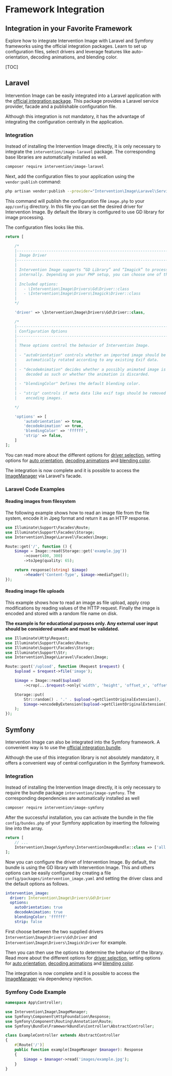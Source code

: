 # Framework Integration
## Integration in your Favorite Framework
Explore how to integrate Intervention Image with Laravel and Symfony frameworks using the official integration packages. Learn to set up configuration files, select drivers and leverage features like auto-orientation, decoding animations, and blending color.

[TOC]

## Laravel

Intervention Image can be easily integrated into a Laravel application with the
[official integration package](https://github.com/Intervention/image-laravel). This package
provides a Laravel service provider, facade and a publishable configuration
file.

Although this integration is not mandatory, it has the advantage of integrating
the configuration centrally in the application.

### Integration

Instead of installing the Intervention Image directly, it is only necessary to integrate
the `intervention/image-laravel` package. The corresponding base libraries are automatically
installed as well.

```bash
composer require intervention/image-laravel
```

Next, add the configuration files to your application using the `vendor:publish` command:

```bash
php artisan vendor:publish --provider="Intervention\Image\Laravel\ServiceProvider"
```

This command will publish the configuration file `image.php` to your `app/config` 
directory. In this file you can set the desired driver for Intervention Image. 
By default the library is configured to use GD library for image processing.

The configuration files looks like this.

```php
return [

    /*
    |--------------------------------------------------------------------------
    | Image Driver
    |--------------------------------------------------------------------------
    |
    | Intervention Image supports “GD Library” and “Imagick” to process images
    | internally. Depending on your PHP setup, you can choose one of them.
    |
    | Included options:
    |   - \Intervention\Image\Drivers\Gd\Driver::class
    |   - \Intervention\Image\Drivers\Imagick\Driver::class
    |
    */

    'driver' => \Intervention\Image\Drivers\Gd\Driver::class,

    /*
    |--------------------------------------------------------------------------
    | Configuration Options
    |--------------------------------------------------------------------------
    |
    | These options control the behavior of Intervention Image.
    |
    | - "autoOrientation" controls whether an imported image should be
    |    automatically rotated according to any existing Exif data.
    |
    | - "decodeAnimation" decides whether a possibly animated image is
    |    decoded as such or whether the animation is discarded.
    |
    | - "blendingColor" Defines the default blending color.
    |
    | - "strip" controls if meta data like exif tags should be removed when
    |    encoding images.

    */

    'options' => [
        'autoOrientation' => true,
        'decodeAnimation' => true,
        'blendingColor' => 'ffffff',
        'strip' => false,
    ]
];
```

You can read more about the different options for
[driver selection](/v3/basics/configuration-drivers#driver-selection), setting options for 
[auto orientation](/v3/modifying/effects#image-orientation-according-to-exif-data), 
[decoding animations](/v3/modifying/animations) and 
[blending color](/v3/basics/colors#transparency).

The integration is now complete and it is possible to access the
[ImageManager](/v3/basics/instantiation) via Laravel's facade.

### Laravel Code Examples

#### Reading images from filesystem

The following example shows how to read an image file from the file system,
encode it in Jpeg format and return it as an HTTP response.

```php
use Illuminate\Support\Facades\Route;
use Illuminate\Support\Facades\Storage;
use Intervention\Image\Laravel\Facades\Image;

Route::get('/', function () {
    $image = Image::read(Storage::get('example.jpg'))
        ->cover(400, 300)
        ->toJpeg(quality: 65);

    return response((string) $image)
        ->header('Content-Type', $image->mediaType());
});
```

#### Reading image file uploads

This example shows how to read an image as file upload, apply crop
modifications by reading values of the HTTP request. Finally the image is
encoded and stored with a random file name on disk.

**The example is for educational purposes only. Any external user input should be considered unsafe and must be validated.**

```php
use Illuminate\Http\Request;
use Illuminate\Support\Facades\Route;
use Illuminate\Support\Facades\Storage;
use Illuminate\Support\Str;
use Intervention\Image\Laravel\Facades\Image;

Route::post('/upload', function (Request $request) {
    $upload = $request->file('image');

    $image = Image::read($upload)
        ->crop(...$request->only('width', 'height', 'offset_x', 'offset_y'));

    Storage::put(
        Str::random() . '.' . $upload->getClientOriginalExtension(),
        $image->encodeByExtension($upload->getClientOriginalExtension(), quality: 70)
    );
});
```

## Symfony

Intervention Image can also be integrated into the Symfony framework. A convenient way is to
use the [official integration bundle](https://github.com/Intervention/image-symfony).

Although the use of this integration library is not absolutely mandatory, it
offers a convenient way of central configuration in the Symfony framework.

### Integration

Instead of installing the Intervention Image directly, it is only necessary to require the
bundle package `intervention/image-symfony`. The corresponding dependencies 
are automatically installed as well

```bash
composer require intervention/image-symfony
```

After the successful installation, you can activate the bundle in the file
`config/bundes.php` of your Symfony application by inserting the following 
line into the array.

```php
return [
    // ...
    Intervention\Image\Symfony\InterventionImageBundle::class => ['all' => true],
];
```

Now you can configure the driver of Intervention Image. By default, the bundle
is using the GD library with Intervention Image. This and others options can be
easily configured by creating a file `config/packages/intervention_image.yaml`
and setting the driver class and the default options as follows. 

```yaml
intervention_image:
  driver: Intervention\Image\Drivers\Gd\Driver
  options:
    autoOrientation: true
    decodeAnimation: true
    blendingColor: 'ffffff'
    strip: false
```

First choose between the two supplied drivers `Intervention\Image\Drivers\Gd\Driver` and
`Intervention\Image\Drivers\Imagick\Driver` for example.

Then you can then use the options to determine the behavior of the library. Read more about the different options for
[driver selection](/v3/basics/configuration-drivers#driver-selection), setting options for 
[auto orientation](/v3/modifying/effects#image-orientation-according-to-exif-data), 
[decoding animations](/v3/modifying/animations) and 
[blending color](/v3/basics/colors#transparency).

The integration is now complete and it is possible to access the
[ImageManager](/v3/basics/instantiation) via dependency injection.

### Symfony Code Example

```php
namespace App\Controller;

use Intervention\Image\ImageManager;
use Symfony\Component\HttpFoundation\Response;
use Symfony\Component\Routing\Annotation\Route;
use Symfony\Bundle\FrameworkBundle\Controller\AbstractController;

class ExampleController extends AbstractController
{
    #[Route('/')]
    public function example(ImageManager $manager): Response
    {
        $image = $manager->read('images/example.jpg');
    }
}
```
